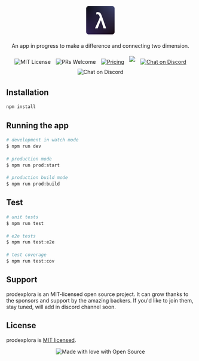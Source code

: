 
<p align="center">
    <img width="15%" height="15%" src="./assets/logo.webp" style="margin: 5px; " alt="Logo">
</p>
<p align="center">
    <span>An app in progress to make a difference and connecting two dimension.</span>
</p>

<!-- Badges  -->
<div style="text-align: center;">
    <img src="https://img.shields.io/badge/license-MIT-green?logo=dark-green" alt="MIT License" style="margin: 5px;" />
    <img src="https://img.shields.io/badge/PRs-Welcome-success" alt="PRs Welcome" style="margin: 5px;" />
    <a href="https://prodexplora.com"><img src="https://img.shields.io/badge/Pricing-Free-brightgreen" alt="Pricing" style="margin: 5px;"></a>
    <a href="https://github.com/shravan20/prodexplora/issues"><img src="https://img.shields.io/badge/Help%20Wanted-Contribute-blue" style="margin: 5px;"></a>
    <a href="https://discord.gg/n3aSgaqpd7"><img src="https://img.shields.io/discord/1199114979773792266?logo=Discord" style="margin: 5px;" alt="Chat on Discord"></a>
    <img src="https://badges.frapsoft.com/os/v1/open-source.svg?v=103" style="margin: 5px;" alt="Chat on Discord">
</div>
<!-- End of Badges -->

## Installation

```bash
npm install
```

## Running the app

```bash
# development in watch mode
$ npm run dev

# production mode
$ npm run prod:start

# production build mode
$ npm run prod:build
```

## Test

```bash
# unit tests
$ npm run test

# e2e tests
$ npm run test:e2e

# test coverage
$ npm run test:cov
```

## Support

prodexplora is an MIT-licensed open source project. It can grow thanks to the sponsors and support by the amazing backers. If you'd like to join them, stay tuned, will add in discord channel soon.

## License

prodexplora is [MIT licensed](LICENSE).

<div style="text-align: center;">
    <img src="https://madewithlove.now.sh/in?heart=true&colorA=%23ff671f&colorB=%23046a38&text=the+Quantum+Realm+of+Open+Source" alt="Made with love with Open Source"/>
</div>
